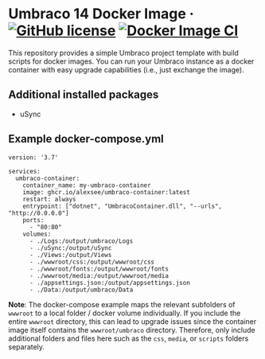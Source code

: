 # Umbraco 14 Docker Image &middot; [![GitHub license](https://img.shields.io/badge/license-MIT-blue.svg)](../LICENSE.md) [![Docker Image CI](https://github.com/alexsee/umbraco-container/actions/workflows/docker-image.yml/badge.svg)](https://github.com/alexsee/umbraco-container/actions/workflows/docker-image.yml)

This repository provides a simple Umbraco project template with build scripts for docker images.
You can run your Umbraco instance as a docker container with easy upgrade capabilities (i.e., just exchange the image).

## Additional installed packages
* uSync

## Example docker-compose.yml
```
version: '3.7'

services:
  umbraco-container:
    container_name: my-umbraco-container
    image: ghcr.io/alexsee/umbraco-container:latest
    restart: always
    entrypoint: ["dotnet", "UmbracoContainer.dll", "--urls", "http://0.0.0.0"]
    ports:
      - "80:80"
    volumes:
      - ./Logs:/output/umbraco/Logs
      - ./uSync:/output/uSync
      - ./Views:/output/Views
      - ./wwwroot/css:/output/wwwroot/css
      - ./wwwroot/fonts:/output/wwwroot/fonts
      - ./wwwroot/media:/output/wwwroot/media
      - ./appsettings.json:/output/appsettings.json
      - ./Data:/output/umbraco/Data
```

**Note**: The docker-compose example maps the relevant subfolders of `wwwroot` to a local folder / docker volume individually. If you include the entire `wwwroot` directory, this can lead to upgrade issues since the container image itself contains the `wwwroot/umbraco` directory. Therefore, only include additional folders and files here such as the `css`, `media`, or `scripts` folders separately.
